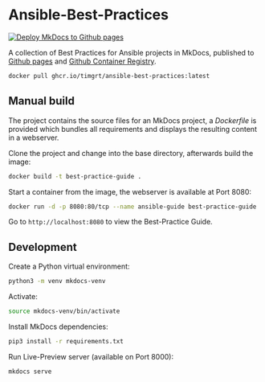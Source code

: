 # Ansible-Best-Practices

[![Deploy MkDocs to Github pages](https://github.com/TimGrt/Ansible-Best-Practices/actions/workflows/ci.yml/badge.svg)](https://github.com/TimGrt/Ansible-Best-Practices/actions/workflows/ci.yml)

A collection of Best Practices for Ansible projects in MkDocs, published to [Github pages](https://timgrt.github.io/Ansible-Best-Practices) and [Github Container Registry](https://github.com/TimGrt/Ansible-Best-Practices/pkgs/container/ansible-best-practices).  

```bash
docker pull ghcr.io/timgrt/ansible-best-practices:latest
```

## Manual build

The project contains the source files for an MkDocs project, a *Dockerfile* is provided which bundles all requirements and displays the resulting content in a webserver.

Clone the project and change into the base directory, afterwards build the image:

```bash
docker build -t best-practice-guide .
```

Start a container from the image, the webserver is available at Port 8080:

```bash
docker run -d -p 8080:80/tcp --name ansible-guide best-practice-guide
```

Go to `http://localhost:8080` to view the Best-Practice Guide.

## Development

Create a Python virtual environment:

```bash
python3 -m venv mkdocs-venv
```

Activate:

```bash
source mkdocs-venv/bin/activate
```

Install MkDocs dependencies:

```bash
pip3 install -r requirements.txt
```

Run Live-Preview server (available on Port 8000):

```bash
mkdocs serve
```
